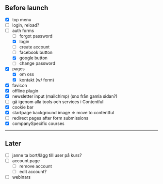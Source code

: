 ## Before launch

- [x] top menu
- [ ] login, reload?
- [ ] auth forms
  - [ ] forgot password
  - [x] login
  - [ ] create account
  - [ ] facebook button
  - [x] google button
  - [ ] change password
- [x] pages
  - [x] om oss
  - [x] kontakt (w/ form)
- [x] favicon
- [x] offline plugin
- [x] newsletter input (mailchimp) (sno från gamla sidan?)
- [ ] gå igenom alla tools och services i Contentful
- [x] cookie bar
- [x] startpage background image => move to contentful
- [ ] redirect pages after form submissions
- [x] companySpecific courses

---

## Later

- [ ] janne ta bort/lägg till user på kurs?
- [ ] account page
  - [ ] remove account
  - [ ] edit account?
- [ ] webinars
